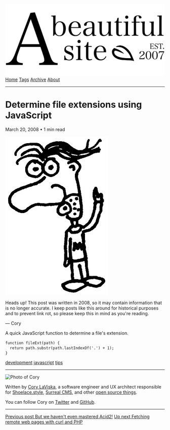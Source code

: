 <a href="../../index.html" class="header-link"><img src="../../images/logos/wordmark.svg" alt="A Beautiful Site" class="wordmark" /></a> <a href="../../index.html" class="nav-item">Home</a> <a href="../../tags/index.html" class="nav-item">Tags</a> <a href="../index.html" class="nav-item">Archive</a> <a href="../../about/index.html" class="nav-item">About</a>

---

# Determine file extensions using JavaScript

March 20, 2008 • 1 min read

![A drawing of a cartoon man pointing upwards](../../images/artwork/pointer.gif)

Heads up! This post was written in 2008, so it may contain information that is no longer accurate. I keep posts like this around for historical purposes and to prevent link rot, so please keep this in mind as you're reading.

— Cory

A quick JavaScript function to determine a file's extension.

    function fileExt(path) {
      return path.substr(path.lastIndexOf('.') + 1);
    }

<a href="../../tags/development/index.html" class="post-tag">development</a> <a href="../../tags/javascript/index.html" class="post-tag">javascript</a> <a href="../../tags/tips/index.html" class="post-tag">tips</a>

---

<img src="http://0.gravatar.com/avatar/bf1b3b95fd5b096a3592247c29667b33?s=512" alt="Photo of Cory" class="avatar avatar-small" />

Written by [Cory LaViska](../../index-4.html), a software engineer and UX architect responsible for [Shoelace.style](https://shoelace.style/), [Surreal CMS](https://www.surrealcms.com/), and other [open source things](https://github.com/claviska).

You can follow Cory on [Twitter](https://twitter.com/claviska) and [GitHub](https://github.com/claviska).

---

<a href="../but-we-havent-even-mastered-acid2/index.html" class="post-nav-previous"><span class="small">Previous post</span> But we haven't even mastered Acid2!</a> <a href="../fetching-remote-web-pages-with-curl-and-php/index.html" class="post-nav-next"><span class="small">Up next</span> Fetching remote web pages with curl and PHP</a>

